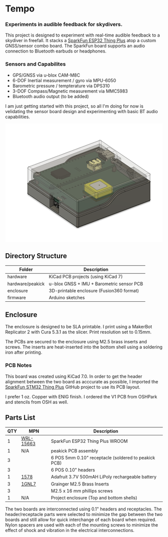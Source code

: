 # Tempo

### Experiments in audible feedback for skydivers.

This project is designed to experiment with real-time audible feedback to a skydiver in freefall. It stacks a [SparkFun ESP32 Thing Plus](https://github.com/sparkfun/STM32_Thing_Plus) atop a custom GNSS/sensor combo board. The SparkFun board supports an audio connection to Bluetooth earbuds or headphones.

### Sensors and Capabilites

- GPS/GNSS via u-blox CAM-M8C
- 6-DOF Inertial measurement / gyro via MPU-6050
- Barometric pressure / tempterature via DPS310
- 3-DOF Compass/Magnetic measurement via MMC5983
- Bluetooth audio output (to be added)

I am just getting started with this project, so all I'm doing for now is velidating the sensor board design and experimenting with basic BT audio capabilities.

![temp assembly](images/tempo-assembly.png)

## Directory Structure

| Folder      | Description |
| ----------- | ----------- |
| hardware    | KiCad PCB projects (using KiCad 7)    |
| hardware/peakick | u-blox GNSS + IMU + Barometric sensor PCB |
| enclosure    | 3D-printable enclosure (Fusion360 format)
| firmware    | Arduino sketches       |

## Enclosure

The enclosure is designed to be SLA printable. I print using a MakerBot Replicator 2 with Cura 5.3.1 as the slicer. Print resolution set to 0.15mm.

The PCBs are secured to the enclosure using M2.5 brass inserts and screws. The inserts are heat-inserted into the bottom shell using a soldering iron after printing.

### PCB Notes

This board was created using KiCad 7.0.  In order to get the header alignment between the two board as acccurate as possible, I imported the [SparkFun STM32 Thing Plus](https://github.com/sparkfun/STM32_Thing_Plus) GitHub project to use its PCB layout. 

I prefer 1 oz. Copper with ENIG finish. I ordered the V1 PCB from OSHPark and stencils from OSH as well.

## Parts List

| QTY | MPN      | Description |
|----| ----------- | ----------- |
| 1 | [WRL-15663](https://www.digikey.com/en/products/detail/sparkfun-electronics/WRL-15663/11506265)   | SparkFun ESP32 Thing Plus WROOM
| 1 | N/A   | peakick PCB assembly
| 3  |       | 6 POS 5mm 0.10" receptacle (soldered to peakick PCB)
| 3  |       | 6 POS 0.10" headers
| 1 | [1578](https://www.digikey.com/en/products/detail/adafruit-industries-llc/1578/5054539?utm_adgroup=Battery%20Products&utm_source=google&utm_medium=cpc&utm_campaign=Dynamic%20Search_EN_RLSA_Buyers&utm_term=&utm_content=Battery%20Products&utm_id=go_cmp-175054755_adg-15264279675_ad-399492818526_aud-505192123430:dsa-53357708014_dev-c_ext-_prd-_sig-Cj0KCQjwm66pBhDQARIsALIR2zAggpxuq8dQv4im2FGo1CqTU3N75aE9USMP6jGWoU6Vr5h_xDsHwy8aAp_DEALw_wcB&gclid=Cj0KCQjwm66pBhDQARIsALIR2zAggpxuq8dQv4im2FGo1CqTU3N75aE9USMP6jGWoU6Vr5h_xDsHwy8aAp_DEALw_wcB) | Adafruit 3.7V 500mAH LiPoly rechargeable battery
| 3 | [1GNL7](https://www.grainger.com/product/GRAINGER-APPROVED-Heat-Set-Insert-M2-5-0-45-1GNL7) | Grainger M2.5 Brass Inserts
| 3 |       | M2.5 x 16 mm phillips screws
| 1 | N/A   | Project enclosure (Top and bottom shells)

The two boards are interconnected using 0.1" headers and receptacles. The header/receptacle parts were selected to minimize the gap between the two boards and still allow for quick interchange of each board when required. Nylon spacers are used with each of the mounting screws to minimize the effect of shock and vibration in the electrical interconnections.